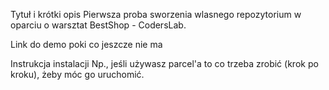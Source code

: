 Tytuł i krótki opis
Pierwsza proba sworzenia wlasnego repozytorium w oparciu o  warsztat BestShop - CodersLab. 

Link do demo
poki co jeszcze nie ma 

Instrukcja instalacji
Np., jeśli używasz parcel'a to co trzeba zrobić (krok po kroku), żeby móc go uruchomić.
